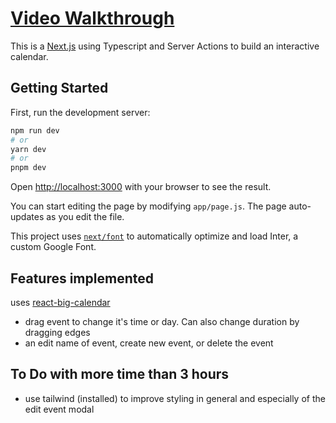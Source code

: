 # [Video Walkthrough](https://www.loom.com/share/554e2e8de08e4f27b9aaa48e6d620189)

This is a [Next.js](https://nextjs.org/) using Typescript and Server Actions to build an interactive calendar.

## Getting Started

First, run the development server:

```bash
npm run dev
# or
yarn dev
# or
pnpm dev
```

Open [http://localhost:3000](http://localhost:3000) with your browser to see the result.

You can start editing the page by modifying `app/page.js`. The page auto-updates as you edit the file.

This project uses [`next/font`](https://nextjs.org/docs/basic-features/font-optimization) to automatically optimize and load Inter, a custom Google Font.

## Features implemented
uses [react-big-calendar](https://github.com/arecvlohe/rbc-with-dnd-starter)
- drag event to change it's time or day. Can also change duration by dragging edges
- an edit name of event, create new event, or delete the event


## To Do with more time than 3 hours

- use tailwind (installed) to improve styling in general and especially of the edit event modal

